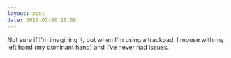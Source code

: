 ```yaml
---
layout: post
date: 2016-03-30 16:59
---
```

Not sure if I'm imagining it, but when I'm using a trackpad, I mouse with my left hand (my dominant hand) and I've never had issues. 
